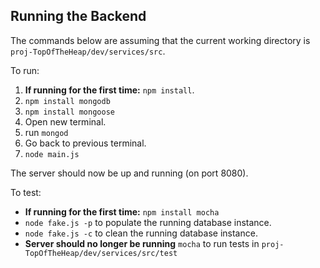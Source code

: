 ## Running the Backend

The commands below are assuming that the current working directory is 
`proj-TopOfTheHeap/dev/services/src`.

To run:

1. **If running for the first time:** `npm install`.
2. `npm install mongodb`
3. `npm install mongoose`
4. Open new terminal.
5. run `mongod`
6. Go back to previous terminal.
7. `node main.js`

The server should now be up and running (on port 8080).

To test:
* **If running for the first time:** `npm install mocha`
* `node fake.js -p` to populate the running database instance.
* `node fake.js -c` to clean the running database instance.
* **Server should no longer be running**
  `mocha` to run tests in `proj-TopOfTheHeap/dev/services/src/test`